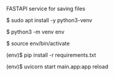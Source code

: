 FASTAPI service for saving files 

$ sudo apt install -y python3-venv

$ python3 -m venv env

$ source env/bin/activate

(env)$ pip install -r requirements.txt

(env)$ uvicorn start main.app:app reload